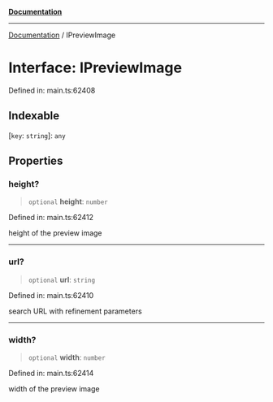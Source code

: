 [**Documentation**](../README.md)

***

[Documentation](../README.md) / IPreviewImage

# Interface: IPreviewImage

Defined in: main.ts:62408

## Indexable

\[`key`: `string`\]: `any`

## Properties

### height?

> `optional` **height**: `number`

Defined in: main.ts:62412

height of the preview image

***

### url?

> `optional` **url**: `string`

Defined in: main.ts:62410

search URL with refinement parameters

***

### width?

> `optional` **width**: `number`

Defined in: main.ts:62414

width of the preview image
